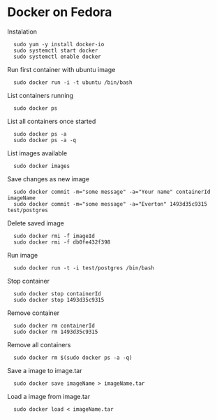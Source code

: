 # Docker on Fedora

Instalation

      sudo yum -y install docker-io
      sudo systemctl start docker
      sudo systemctl enable docker
      
Run first container with ubuntu image

      sudo docker run -i -t ubuntu /bin/bash

List containers running

      sudo docker ps
      
List all containers once started

      sudo docker ps -a
      sudo docker ps -a -q
      
List images available

      sudo docker images
      

Save changes as new image

      sudo docker commit -m="some message" -a="Your name" containerId imageName
      sudo docker commit -m="some message" -a="Everton" 1493d35c9315 test/postgres
      
      
Delete saved image

      sudo docker rmi -f imageId
      sudo docker rmi -f db0fe432f398
      
Run image

      sudo docker run -t -i test/postgres /bin/bash

Stop container

      sudo docker stop containerId
      sudo docker stop 1493d35c9315
      
Remove container

      sudo docker rm containerId
      sudo docker rm 1493d35c9315
      
Remove all containers

      sudo docker rm $(sudo docker ps -a -q)

Save a image to image.tar

      sudo docker save imageName > imageName.tar
      
Load a image from image.tar

      sudo docker load < imageName.tar
